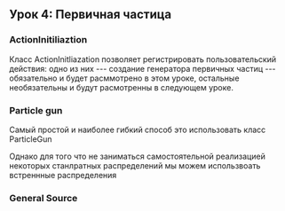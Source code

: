 ## Урок 4: Первичная частица

### ActionInitiliaztion
Класс ActionInitliazation позволяет регистрировать пользовательский действия: одно из них --- создание генератора первичных частиц --- обязательно и будет расммотрено в этом уроке, остальные необязательны и будут расмотренны в следующем уроке.


### Particle gun
Самый простой и наиболее гибкий способ это использовать класс ParticleGun

Однако для того что не заниматься самостоятельной реализацией некоторых станлратных распределений  мы можем использвоать встреннные распределения
### General Source



